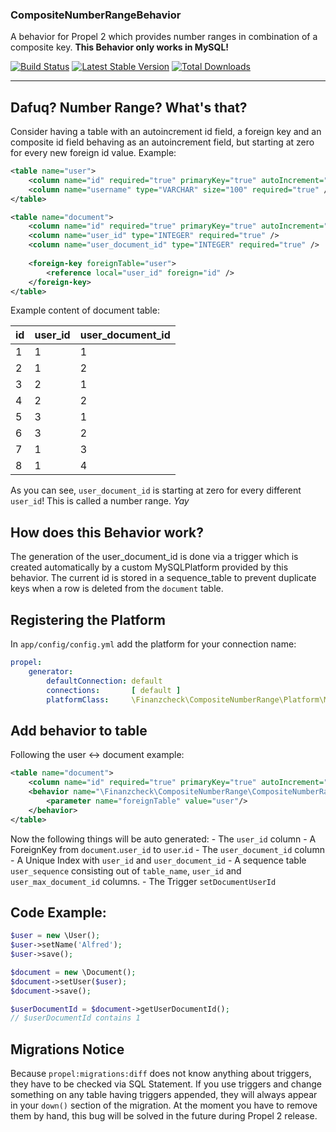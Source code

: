 ### CompositeNumberRangeBehavior

A behavior for Propel 2 which provides number ranges in combination of a composite key. **This Behavior only works in MySQL!**

[![Build Status](https://travis-ci.org/finanzcheck/composite-number-range-behavior.svg?branch=master)](https://travis-ci.org/finanzcheck/composite-number-range-behavior)
[![Latest Stable Version](https://poser.pugx.org/finanzcheck/composite-number-range-behavior/v/stable.png)](https://packagist.org/packages/finanzcheck/composite-number-range-behavior)
[![Total Downloads](https://poser.pugx.org/finanzcheck/composite-number-range-behavior/downloads.png)](https://packagist.org/packages/finanzcheck/composite-number-range-behavior)

---

## Dafuq? Number Range? What's that?

Consider having a table with an autoincrement id field, a foreign key and an composite id field behaving as an autoincrement
field, but starting at zero for every new foreign id value. Example:

```xml
<table name="user">
    <column name="id" required="true" primaryKey="true" autoIncrement="true" type="INTEGER" />
    <column name="username" type="VARCHAR" size="100" required="true" />
</table>

<table name="document">
    <column name="id" required="true" primaryKey="true" autoIncrement="true" type="INTEGER" />
    <column name="user_id" type="INTEGER" required="true" />
    <column name="user_document_id" type="INTEGER" required="true" />
    
    <foreign-key foreignTable="user">
        <reference local="user_id" foreign="id" />
    </foreign-key>
</table>
```

Example content of document table:

| id | user_id | user_document_id |
|----|---------|------------------|
| 1 | 1 | 1 |
| 2 | 1 | 2 |
| 3 | 2 | 1 |
| 4 | 2 | 2 |
| 5 | 3 | 1 |
| 6 | 3 | 2 |
| 7 | 1 | 3 |
| 8 | 1 | 4 |

As you can see, `user_document_id` is starting at zero for every different `user_id`! This is called a number range. *Yay*

## How does this Behavior work?

The generation of the user_document_id is done via a trigger which is created automatically by a custom MySQLPlatform
provided by this behavior. The current id is stored in a sequence_table to prevent duplicate keys when a row is deleted from the `document` table.

## Registering the Platform

In `app/config/config.yml` add the platform for your connection name: 

```yaml
propel:
    generator:
        defaultConnection: default
        connections:       [ default ]
        platformClass:     \Finanzcheck\CompositeNumberRange\Platform\MysqlPlatform
```

## Add behavior to table

Following the user <-> document example:

```xml
<table name="document">
    <column name="id" required="true" primaryKey="true" autoIncrement="true" type="INTEGER" />
    <behavior name="\Finanzcheck\CompositeNumberRange\CompositeNumberRangeBehavior">
        <parameter name="foreignTable" value="user"/>
    </behavior>
</table>
```

Now the following things will be auto generated:
    - The `user_id` column
    - A ForeignKey from `document`.`user_id` to `user`.`id`
    - The `user_document_id` column
    - A Unique Index with `user_id` and `user_document_id`
    - A sequence table `user_sequence` consisting out of `table_name`, `user_id` and `user_max_document_id` columns.
    - The Trigger `setDocumentUserId`
    
## Code Example:

```php
$user = new \User();
$user->setName('Alfred');
$user->save();

$document = new \Document();
$document->setUser($user);
$document->save();

$userDocumentId = $document->getUserDocumentId();
// $userDocumentId contains 1
```

## Migrations Notice
Because `propel:migrations:diff` does not know anything about triggers, they have to be checked via SQL Statement. If you use triggers and change something on
any table having triggers appended, they will always appear in your `down()` section of the migration. At the moment you have to remove them by hand,
this bug will be solved in the future during Propel 2 release.
